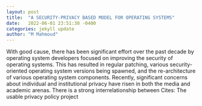 ```yaml
---
layout: post
title:  "A SECURITY-PRIVACY BASED MODEL FOR OPERATING SYSTEMS"
date:   2022-06-01 23:51:30 -0400
categories: jekyll update
author: "M Mahmoud"
---
```

With good cause, there has been significant effort over the past decade by operating system developers focused on improving the security of operating systems. This has resulted in regular patching, various security-oriented operating system versions being spawned, and the re-architecture of various operating system components. Recently, significant concerns about individual and institutional privacy have risen in both the media and academic arenas. There is a strong interrelationship between  Cites: The usable privacy policy project